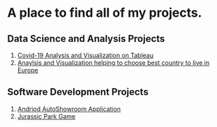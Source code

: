 # A place to find all of my projects.
## Data Science and Analysis Projects
1. [Covid-19 Analysis and Visualization on Tableau](https://public.tableau.com/app/profile/fahad.ahmad/viz/Covid-19_15999048887930/Covid-19)
2. [Anaylsis and Visualization helping to choose best country to live in Europe](https://fahm0012.github.io/FIT3179-Which-is-the-Best-country-in-Europe/)

## Software Development Projects
1. [Andriod AutoShowroom Application](https://drive.google.com/drive/folders/1kwmosVDy1jzkXgLtQ4hISctn07eCwKD2?usp=sharing)
2. [Jurassic Park Game](https://github.com/fahm0012/Jurassic-Park-Game-.git)
